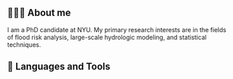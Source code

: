 ## 👩🏻‍💻 About me
I am a PhD candidate at NYU. My primary research interests are in the fields of flood risk analysis, large-scale hydrologic modeling, and statistical techniques.

## 🚀  Languages and Tools

<!--
**omidemam/omidemam** is a ✨ _special_ ✨ repository because its `README.md` (this file) appears on your GitHub profile.

Here are some ideas to get you started:

- 🔭 I’m currently working on ...
- 🌱 I’m currently learning ...
- 👯 I’m looking to collaborate on ...
- 🤔 I’m looking for help with ...
- 💬 Ask me about ...
- 📫 How to reach me: ...
- 😄 Pronouns: ...
- ⚡ Fun fact: ...
-->
